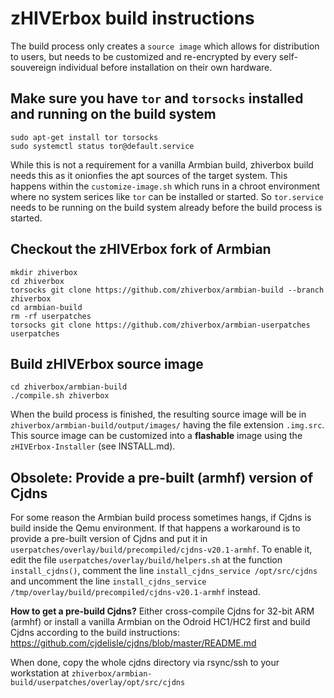 # zHIVErbox build instructions
The build process only creates a `source image` which allows for distribution
to users, but needs to be customized and re-encrypted by every self-souvereign
individual before installation on their own hardware.

## Make sure you have `tor` and `torsocks` installed and running on the build system
```
sudo apt-get install tor torsocks
sudo systemctl status tor@default.service
```
While this is not a requirement for a vanilla Armbian build, zhiverbox build needs
this as it onionfies the apt sources of the target system. This happens within
the `customize-image.sh` which runs in a chroot environment where no system
serices like `tor` can be installed or started. So `tor.service` needs to be
running on the build system already before the build process is started.

## Checkout the zHIVErbox fork of Armbian
```
mkdir zhiverbox
cd zhiverbox
torsocks git clone https://github.com/zhiverbox/armbian-build --branch zhiverbox
cd armbian-build
rm -rf userpatches
torsocks git clone https://github.com/zhiverbox/armbian-userpatches userpatches
```

## Build zHIVErbox source image
```
cd zhiverbox/armbian-build
./compile.sh zhiverbox
```

When the build process is finished, the resulting source image will be in
`zhiverbox/armbian-build/output/images/` having the file extension `.img.src`.
This source image can be customized into a **flashable** image using the
`zHIVErbox-Installer` (see INSTALL.md).

## Obsolete: Provide a pre-built (armhf) version of Cjdns
For some reason the Armbian build process sometimes hangs, if Cjdns is build
inside the Qemu environment. If that happens a workaround is to provide a
pre-built version of Cjdns and put it in
`userpatches/overlay/build/precompiled/cjdns-v20.1-armhf`. To enable it,
edit the file `userpatches/overlay/build/helpers.sh` at the function
`install_cjdns()`, comment the line `install_cjdns_service /opt/src/cjdns`
and uncomment the line
`install_cjdns_service /tmp/overlay/build/precompiled/cjdns-v20.1-armhf`
instead.

**How to get a pre-build Cjdns?**
Either cross-compile Cjdns for 32-bit ARM (armhf) or install a vanilla
Armbian on the Odroid HC1/HC2 first and build Cjdns according to the build
instructions: https://github.com/cjdelisle/cjdns/blob/master/README.md

When done, copy the whole cjdns directory via rsync/ssh to your workstation at
`zhiverbox/armbian-build/userpatches/overlay/opt/src/cjdns`
